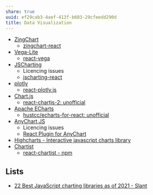 ```yaml
---
share: true
uuid: ef29cab3-4aef-413f-b603-29cfeedd290d
title: Data Visualization
---
```

* [ZingChart](https://www.zingchart.com/docs/)
  * [zingchart-react](https://www.zingchart.com/docs/integrations/react)
* [Vega-Lite](https://vega.github.io/vega-lite/examples/)
  * [react-vega](https://github.com/vega/react-vega)
* [JSCharting](https://jscharting.com/examples/chart-types/)
  * Licencing issues
  * [jscharting-react](https://github.com/jscharting/jscharting-react)
* [plotly](/plotly)
  * [react-plotly.js](https://plotly.com/javascript/react/)
* [Chart.js](https://www.chartjs.org/docs/latest/samples/bar/vertical.html)
  * [react-chartjs-2: unofficial](https://github.com/reactchartjs/react-chartjs-2)
* [Apache ECharts](https://echarts.apache.org/examples/en/index.html)
  * [hustcc/echarts-for-react: unofficial](https://github.com/hustcc/echarts-for-react)
* [AnyChart JS](https://www.anychart.com/products/anychart/gallery/)
  * Licencing issues
  * [React Plugin for AnyChart](https://www.anychart.com/technical-integrations/samples/react-charts/)
* [Highcharts - Interactive javascript charts library](https://www.highcharts.com/)
* [Chartist](https://gionkunz.github.io/chartist-js/examples.html)
  * [react-chartist - npm](https://www.npmjs.com/package/react-chartist)


## Lists

* [22 Best JavaScript charting libraries as of 2021 - Slant](https://www.slant.co/topics/3890/~best-javascript-charting-libraries)